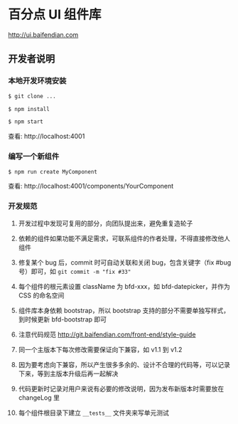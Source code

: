# 百分点 UI 组件库

http://ui.baifendian.com

## 开发者说明

### 本地开发环境安装

```sh
$ git clone ...

$ npm install

$ npm start
```

查看: http://localhost:4001


### 编写一个新组件

```sh
$ npm run create MyComponent
```

查看: http://localhost:4001/components/YourComponent


### 开发规范

1. 开发过程中发现可复用的部分，向团队提出来，避免重复造轮子

1. 依赖的组件如果功能不满足需求，可联系组件的作者处理，不得直接修改他人组件

1. 修复某个 bug 后，commit 时可自动关联和关闭 bug，包含关键字（fix #bug号）即可，如 `git commit -m "fix #33"`

1. 每个组件的根元素设置 className 为 bfd-xxx，如 bfd-datepicker，并作为 CSS 的命名空间

1. 组件库本身依赖 bootstrap，所以 bootstrap 支持的部分不需要单独写样式，到时候更新 bfd-bootstrap 即可

1. 注意代码规范 http://git.baifendian.com/front-end/style-guide

1. 同一个主版本下每次修改需要保证向下兼容，如 v1.1 到 v1.2

1. 因为要考虑向下兼容，所以产生很多多余的、设计不合理的代码等，可以记录下来，等到主版本升级后再一起解决

1. 代码更新时记录对用户来说有必要的修改说明，因为发布新版本时需要放在 changeLog 里

1. 每个组件根目录下建立 `__tests__` 文件夹来写单元测试